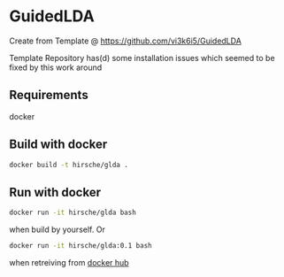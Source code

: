 # GuidedLDA

Create from Template @ https://github.com/vi3k6i5/GuidedLDA

Template Repository has(d) some installation issues which seemed to be fixed by this work around

## Requirements

docker

## Build with docker

```bash
docker build -t hirsche/glda .
```

## Run with docker

```bash
docker run -it hirsche/glda bash
```

when build by yourself. Or

```bash
docker run -it hirsche/glda:0.1 bash
```

when retreiving from [docker hub](hirsche/guidedlda)